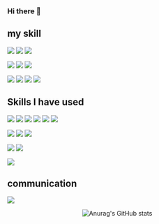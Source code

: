 ### Hi there 👋


## my skill
<img src="https://img.shields.io/badge/git-F05032?style=for-the-badge&logo=git&logoColor=white"> <img src="https://img.shields.io/badge/github-181717?style=for-the-badge&logo=github&logoColor=white"> <img src="https://img.shields.io/badge/Vscode-007ACC?style=for-the-badge&logo=visualstudiocode&logoColor=white"> 

<img src="https://img.shields.io/badge/Css-1572B6?style=for-the-badge&logo=Css3&logoColor=white"> <img src="https://img.shields.io/badge/html5-E34F26?style=for-the-badge&logo=html5&logoColor=white"> <img src="https://img.shields.io/badge/javascript-F7DF1E?style=for-the-badge&logo=javascript&logoColor=white"> 

<img src="https://img.shields.io/badge/React-61DAFB?style=for-the-badge&logo=React&logoColor=white"> <img src="https://img.shields.io/badge/typescript-3178C6?style=for-the-badge&logo=typescript&logoColor=white"> <img src="https://img.shields.io/badge/next.js-000000?style=for-the-badge&logo=next.js&logoColor=white"> 
<img src="https://img.shields.io/badge/styledcomponents-DB7093?style=for-the-badge&logo=styled-components&logoColor=white"> 


## Skills I have used
<img src="https://img.shields.io/badge/gitmoji-ffdd67?style=for-the-badge&logo=gitmoji&logoColor=white"> <img src="https://img.shields.io/badge/husky-000000?style=for-the-badge&logo=husky&logoColor=white"> <img src="https://img.shields.io/badge/prettier-F7B93E?style=for-the-badge&logo=prettier&logoColor=white"> <img src="https://img.shields.io/badge/axios-5A29E4?style=for-the-badge&logo=axios&logoColor=white"> <img src="https://img.shields.io/badge/storybook-FF4785?style=for-the-badge&logo=storybook&logoColor=white"> <img src="https://img.shields.io/badge/eslint-4B32C3?style=for-the-badge&logo=eslint&logoColor=white"> 

<img src="https://img.shields.io/badge/tailwindcss-06B6D4?style=for-the-badge&logo=tailwindcss&logoColor=white"> <img src="https://img.shields.io/badge/beautiful_dnd-68BC71?style=for-the-badge&logo=beautiful_dnd&logoColor=white"> <img src="https://img.shields.io/badge/toolkit-764ABC?style=for-the-badge&logo=redux&logoColor=white">


<img src="https://img.shields.io/badge/c%23-512BD4?style=for-the-badge&logo=C%23&logoColor=white"> <img src="https://img.shields.io/badge/unity-000000?style=for-the-badge&logo=unity&logoColor=white"> 

<img src="https://img.shields.io/badge/slack-4A154B?style=for-the-badge&logo=slack&logoColor=white">


## communication
<img src="https://img.shields.io/badge/discord-5865F2?style=for-the-badge&logo=discord&logoColor=white"> 

<br>

<div align="center">
  
![Anurag's GitHub stats](https://github-readme-stats.vercel.app/api?username=SiWooJinSeok&show_icons=true&theme=radical)

</div>


<!--
**SiWooJinSeok/SiwooJinSeok** is a ✨ _special_ ✨ repository because its `README.md` (this file) appears on your GitHub profile.

Here are some ideas to get you started:

- 🔭 I’m currently working on ...
- 🌱 I’m currently learning ...
- 👯 I’m looking to collaborate on ...
- 🤔 I’m looking for help with ...
- 💬 Ask me about ...
- 📫 How to reach me: ...
- 😄 Pronouns: ...
- ⚡ Fun fact: ...
-->
